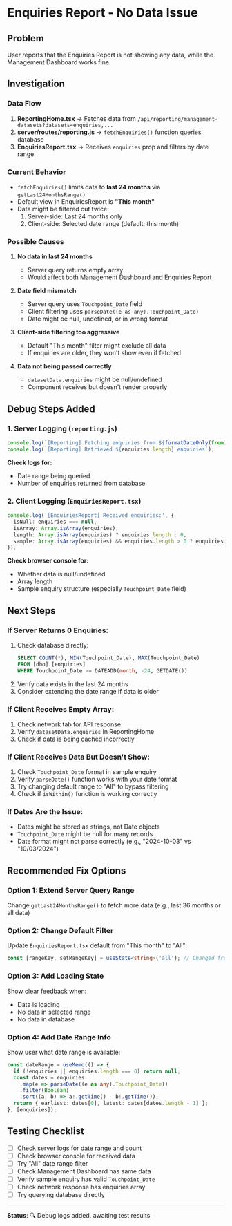 # Enquiries Report - No Data Issue

## Problem
User reports that the Enquiries Report is not showing any data, while the Management Dashboard works fine.

## Investigation

### Data Flow
1. **ReportingHome.tsx** → Fetches data from `/api/reporting/management-datasets?datasets=enquiries,...`
2. **server/routes/reporting.js** → `fetchEnquiries()` function queries database
3. **EnquiriesReport.tsx** → Receives `enquiries` prop and filters by date range

### Current Behavior
- `fetchEnquiries()` limits data to **last 24 months** via `getLast24MonthsRange()`
- Default view in EnquiriesReport is **"This month"**
- Data might be filtered out twice:
  1. Server-side: Last 24 months only
  2. Client-side: Selected date range (default: this month)

### Possible Causes

1. **No data in last 24 months**
   - Server query returns empty array
   - Would affect both Management Dashboard and Enquiries Report

2. **Date field mismatch**
   - Server query uses `Touchpoint_Date` field
   - Client filtering uses `parseDate((e as any).Touchpoint_Date)`
   - Date might be null, undefined, or in wrong format

3. **Client-side filtering too aggressive**
   - Default "This month" filter might exclude all data
   - If enquiries are older, they won't show even if fetched

4. **Data not being passed correctly**
   - `datasetData.enquiries` might be null/undefined
   - Component receives but doesn't render properly

## Debug Steps Added

### 1. Server Logging (`reporting.js`)
```javascript
console.log(`[Reporting] Fetching enquiries from ${formatDateOnly(from)} to ${formatDateOnly(to)}`);
console.log(`[Reporting] Retrieved ${enquiries.length} enquiries`);
```

**Check logs for:**
- Date range being queried
- Number of enquiries returned from database

### 2. Client Logging (`EnquiriesReport.tsx`)
```typescript
console.log('[EnquiriesReport] Received enquiries:', {
  isNull: enquiries === null,
  isArray: Array.isArray(enquiries),
  length: Array.isArray(enquiries) ? enquiries.length : 0,
  sample: Array.isArray(enquiries) && enquiries.length > 0 ? enquiries[0] : null
});
```

**Check browser console for:**
- Whether data is null/undefined
- Array length
- Sample enquiry structure (especially `Touchpoint_Date` field)

## Next Steps

### If Server Returns 0 Enquiries:
1. Check database directly:
   ```sql
   SELECT COUNT(*), MIN(Touchpoint_Date), MAX(Touchpoint_Date)
   FROM [dbo].[enquiries]
   WHERE Touchpoint_Date >= DATEADD(month, -24, GETDATE())
   ```
2. Verify data exists in the last 24 months
3. Consider extending the date range if data is older

### If Client Receives Empty Array:
1. Check network tab for API response
2. Verify `datasetData.enquiries` in ReportingHome
3. Check if data is being cached incorrectly

### If Client Receives Data But Doesn't Show:
1. Check `Touchpoint_Date` format in sample enquiry
2. Verify `parseDate()` function works with your date format
3. Try changing default range to "All" to bypass filtering
4. Check if `isWithin()` function is working correctly

### If Dates Are the Issue:
- Dates might be stored as strings, not Date objects
- `Touchpoint_Date` might be null for many records
- Date format might not parse correctly (e.g., "2024-10-03" vs "10/03/2024")

## Recommended Fix Options

### Option 1: Extend Server Query Range
Change `getLast24MonthsRange()` to fetch more data (e.g., last 36 months or all data)

### Option 2: Change Default Filter
Update `EnquiriesReport.tsx` default from "This month" to "All":
```typescript
const [rangeKey, setRangeKey] = useState<string>('all'); // Changed from 'thisMonth'
```

### Option 3: Add Loading State
Show clear feedback when:
- Data is loading
- No data in selected range
- No data in database

### Option 4: Add Date Range Info
Show user what date range is available:
```typescript
const dateRange = useMemo(() => {
  if (!enquiries || enquiries.length === 0) return null;
  const dates = enquiries
    .map(e => parseDate((e as any).Touchpoint_Date))
    .filter(Boolean)
    .sort((a, b) => a!.getTime() - b!.getTime());
  return { earliest: dates[0], latest: dates[dates.length - 1] };
}, [enquiries]);
```

## Testing Checklist

- [ ] Check server logs for date range and count
- [ ] Check browser console for received data
- [ ] Try "All" date range filter
- [ ] Check Management Dashboard has same data
- [ ] Verify sample enquiry has valid `Touchpoint_Date`
- [ ] Check network response has enquiries array
- [ ] Try querying database directly

---

**Status**: 🔍 Debug logs added, awaiting test results
